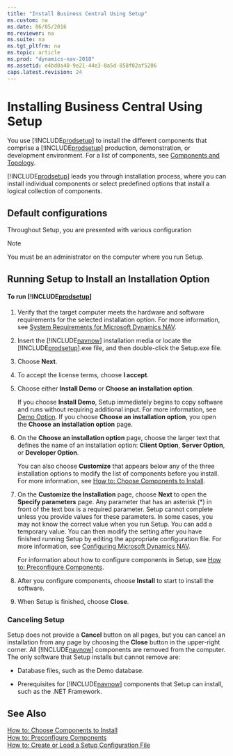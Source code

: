 ```yaml
---
title: "Install Business Central Using Setup"
ms.custom: na
ms.date: 06/05/2016
ms.reviewer: na
ms.suite: na
ms.tgt_pltfrm: na
ms.topic: article
ms.prod: "dynamics-nav-2018"
ms.assetid: e4bd0a48-9e21-44e3-8a5d-858f02af5206
caps.latest.revision: 24
---
```

# Installing Business Central Using Setup
You use [!INCLUDE[prodsetup](../developer/includes/prodsetup.md)] to install the different components that comprise a [!INCLUDE[prodsetup](../developer/includes/prodsetup.md)] production, demonstration, or development environment. For a list of components, see [Components and Topology](product-and-architecture-overview.md). 

[!INCLUDE[prodsetup](../developer/includes/prodsetup.md)] leads you through installation process, where you can install individual components or select predefined options that install a logical collection of components.

## Default configurations
Throughout Setup, you are presented with various configuration  




<!--
 or to capture a set of custom setup settings to save in a setup configuration file. In this procedure, you run [!INCLUDE[prodsetup](../developer/includes/prodsetup.md)] without any customization or configuration. Opportunities for customization and configuration are described throughout the procedure.
-->  

> [!NOTE]  
>  You must be an administrator on the computer where you run Setup.  

## Running Setup to Install an Installation Option  
<!-- 
> [!NOTE]  
>  Before installing [!INCLUDE[navnowlong](../developer/includes/navnowlong_md.md)] on a computer, you must uninstall any other version of [!INCLUDE[navnow](../developer/includes/navnow_md.md)].
-->  

#### To run [!INCLUDE[prodsetup](../developer/includes/prodsetup.md)]  

1.  Verify that the target computer meets the hardware and software requirements for the selected installation option. For more information, see [System Requirements for Microsoft Dynamics NAV](System-Requirements-for-Microsoft-Dynamics-NAV.md).  

2.  Insert the [!INCLUDE[navnow](../developer/includes/navnow_md.md)] installation media or locate the [!INCLUDE[prodsetup](../developer/includes/prodsetup.md)].exe file, and then double-click the Setup.exe file.  

3.  Choose **Next**.  

4.  To accept the license terms, choose **I accept**.  

5.  Choose either **Install Demo** or **Choose an installation option**.  

     If you choose **Install Demo**, Setup immediately begins to copy software and runs without requiring additional input. For more information, see [Demo Option](Demo-Option.md). If you choose **Choose an installation option**, you open the **Choose an installation option** page.  

6.  On the **Choose an installation option** page, choose the larger text that defines the name of an installation option: **Client Option**, **Server Option**, or **Developer Option**.  

     You can also choose **Customize** that appears below any of the three installation options to modify the list of components before you install. For more information, see [How to: Choose Components to Install](How-to--Choose-Components-to-Install.md).  

7.  On the **Customize the Installation** page, choose **Next** to open the **Specify parameters** page. Any parameter that has an asterisk \(\*\) in front of the text box is a required parameter. Setup cannot complete unless you provide values for these parameters. In some cases, you may not know the correct value when you run Setup. You can add a temporary value. You can then modify the setting after you have finished running Setup by editing the appropriate configuration file. For more information, see [Configuring Microsoft Dynamics NAV](Configuring-Microsoft-Dynamics-NAV.md).  

     For information about how to configure components in Setup, see [How to: Preconfigure Components](How-to--Preconfigure-Components.md).  

8.  After you configure components, choose **Install** to start to install the software.  

9. When Setup is finished, choose **Close**.  

### Canceling Setup  
 Setup does not provide a **Cancel** button on all pages, but you can cancel an installation from any page by choosing the **Close** button in the upper-right corner. All [!INCLUDE[navnow](../developer/includes/navnow_md.md)] components are removed from the computer. The only software that Setup installs but cannot remove are:  

-   Database files, such as the Demo database.  

-   Prerequisites for [!INCLUDE[navnow](../developer/includes/navnow_md.md)] components that Setup can install, such as the .NET Framework.  

## See Also  
 [How to: Choose Components to Install](How-to--Choose-Components-to-Install.md)   
 [How to: Preconfigure Components](How-to--Preconfigure-Components.md)   
 [How to: Create or Load a Setup Configuration File](How-to--Create-or-Load-a-Setup-Configuration-File.md)
